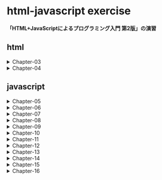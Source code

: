# html-javascript exercise 
**「HTML+JavaScriptによるプログラミング入門 第2版」の演習**

## html
<details>
<summary>Chapter-03</summary>

### テーブル
- ex03-01.html テーブルの作成
- ex03-02.html テーブル要素の追加
- ex03-03.html 罫線の追加
- ex03-04.html スタイルの追加
- ex03-05.html 背景色の標準色の表示
- ex03-06.html テーブルの表示幅の変更
- ex03-07.html colタグの挙動確認 (span)
- ex03-08.html colタグの挙動確認 (style)
- ex03-09.html カラーコードによる色指定

### リスト
- ex03-10.html 要素の列挙
- ex03-11.html 順序付きリストの番号の変更
- ex03-12.html 順序なしリスト

### ハイパーリンク
- ex03-13.html ハイパーリンクの働きの確認

### イメージ
- ex03-14.html イメージの表示
- ex03-15.html イメージの表示 (ファイルがない場合)

### フォーム
- ex03-16.html フォームの作成
- ex03-17.html フォームの内容をメールで送る
- ex03-18.html フォームの作成

### その他のタグ
- 03-06.md

### チェッカー
- Pycharmにて確認

</details>
<details>
<summary>Chapter-04</summary>

### スタイルシート
- ex04-01.html 内部指定によるスタイルシート作成
- ex04-02.html div, spanを用いたスタイルシート作成
- ex04-03.html ツールチップの表示

### 様々なCSSプロパティ
- ex04-04.html 背景色の指定
- ex04-05.html 背景画像の指定
- ex04-06.html 背景色と背景画像の指定
- ex04-07.html 境界線の指定
- ex04-08.html 境界線の太さや色の指定
- ex04-09.html マージンの指定
- ex04-10.html パディングの指定
- ex04-11.html 領域の大きさの指定
- ex04-12.html 要素の表示形式を指定
- ex04-13.html 文字に関する指定
- ex04-14.html 行幅の指定
- ex04-15.html 文字列の指定
- ex04-16.html テキストの上下位置の指定
- ex04-17.html 画像とテキストの位置関係の指定
- ex04-18.html リストの行頭の指定
- ex04-19.html テーブルの指定
- ex04-20.html テーブルの境界線の指定

</details>

## javascript
<details>
<summary>Chapter-05</summary>

### JavaScriptの動作確認

- ex05-01.html JavaScriptの有効化
- ex05-02.html 簡単なJavaScriptの確認
- ex05-03.html alertの実装

</details>
<details>
<summary>Chapter-06</summary>

### 変数

- ex06-01.html 変数定義 
- ex06-02.html 存在しない変数がある時の挙動
- ex06-03.html 変数の内容を表示

### 配列

- ex06-04.html 配列の宣言
- ex06-05.html 配列の操作
- ex06-06.html 配列の要素数
- ex06-07.html 配列に関する練習問題
- ex06-08.html 配列に関する練習問題 (2)

### 関数

- ex06-09.html 関数の呼び出し
- ex06-10.html 関数の呼び出しの練習問題
- ex06-11.html 戻り値の受け取り
- ex06-12.html 引数で受け取る

</details>
<details>
<summary>Chapter-07</summary>

### 演算子

- ex07-01.html 算術演算子の働き
- ex07-02.html 代入演算子の働き
- ex07-03.html 比較演算子の働き
- ex07-04.html 論理演算子の働き

</details>
<details>
<summary>Chapter-08</summary>

### 判断

- ex08-01.html if文
- ex08-02.html if...else文
- ex08-03.html if...else if文
- ex08-04.html if...else if...else文
- ex08-05.html if文の練習問題
- ex08-06.html if文の練習問題 (2)
- ex08-07.html if文の練習問題 (3)
- ex08-08.html 条件演算子を使った分岐処理
- ex08-09.html switch文 
- ex08-10.html breakを外した時のswitch文

### 繰り返し

- ex08-11.html for文
- ex08-12.html for文 (1/10を10回足す)
- ex08-13.html while文
- ex08-14.html while文 (2)
- ex08-15.html do...while...文

### エラー処理

- ex08-16.html breakとcontinue
- ex08-17.html breakとcontinue (2)
- ex08-18.html try...catch文
- ex08-19.html try...catch文 (2)
- ex08-20.html throw文

</details>
<details>
<summary>Chapter-09</summary>

### 最大値のプログラム

- ex09-01.html 最大値を見つけるプログラム

</details>
<details>
<summary>Chapter-10</summary>

### テスト

- ex10-01.html テスト用プログラムの実行

### 配列の全要素の値の合計を求めるプログラム

- ex10-02.html 配列の全要素の値の合計を求めるプログラム
- ex10-03.html 配列の全要素の値の平均値を求めるプログラム

</details>
<details>
<summary>Chapter-11</summary>

### ソートのプログラム

- ex11-01.html 配列の要素を昇順にソートするプログラム
- ex11-02.html その動作確認

</details>
<details>
<summary>Chapter-12</summary>

### オブジェクト

- ex12-01.html documentオブジェクトの書き換え
- ex12-02.html documentオブジェクトの書き換え (2)
- ex12-03.html documentオブジェクトのプロパティの一部の確認
- ex12-04.html for...in文
- ex12-05.html documentオブジェクトのプロパティの確認

</details>
<details>
<summary>Chapter-13</summary>

### オブジェクトモデル

- ex13-01.html Browser Object Model (BOM)
- ex13-02.html BOM (2)
- ex13-03.html Document Object Model (DOM)
- ex13-04.html スタイルを変更する (style.color)
- ex13-05.html イベントに対応する (onmouseover)
- ex13-06.html 要素の追加と削除 (appendChild)

### jQuery

- ex13-07.html jQuery

</details>
<details>
<summary>Chapter-14</summary>

### canvas

- ex14-01.html 折れ線の描画
- ex14-02.html はみ出す図形の描画
- ex14-03.html 折れ線の描画 (2)

</details>
<details>
<summary>Chapter-15</summary>

### グラフィックスのプログラム

- ex15-01.html マウスが動いた跡を追いかけて絵を描く
- ex15-02.html ドラゴン曲線の描画
- ex15-03.html ドラゴン曲線の描画 (2)
- ex15-04.html シェルピンスキーの三角形の描画
- ex15-05.html アニメーションの描画

</details>
<details>
<summary>Chapter-16</summary>

### 電卓のプログラム

- ex16-01.html 電卓のプログラム

</details>
